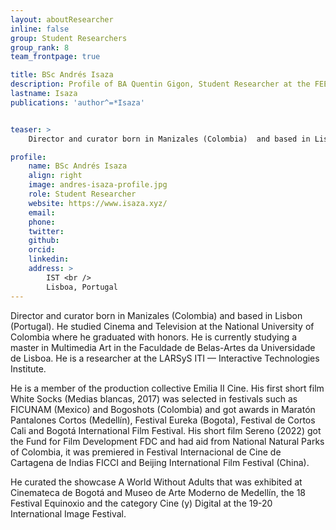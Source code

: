 ```yaml
---
layout: aboutResearcher
inline: false
group: Student Researchers
group_rank: 8
team_frontpage: true

title: BSc Andrés Isaza
description: Profile of BA Quentin Gigon, Student Researcher at the FEELab Group.
lastname: Isaza
publications: 'author^=*Isaza'


teaser: >
    Director and curator born in Manizales (Colombia)  and based in Lisbon (Portugal). He studied Cinema and Television at the National University of Colombia where he graduated with honors. He is currently studying a master in Multimedia Art in the Faculdade de Belas-Artes da Universidade de Lisboa. He is a researcher at the LARSyS ITI — Interactive Technologies Institute.

profile:
    name: BSc Andrés Isaza
    align: right
    image: andres-isaza-profile.jpg
    role: Student Researcher
    website: https://www.isaza.xyz/
    email:
    phone:
    twitter:
    github:
    orcid:
    linkedin:
    address: >
        IST <br />
        Lisboa, Portugal
---
```


Director and curator born in Manizales (Colombia)  and based in Lisbon (Portugal). He studied Cinema and Television at the National University of Colombia where he graduated with honors. He is currently studying a master in Multimedia Art in the Faculdade de Belas-Artes da Universidade de Lisboa. He is a researcher at the LARSyS ITI — Interactive Technologies Institute.

He is a member of the production collective Emilia II Cine. His first short film White Socks (Medias blancas, 2017) was selected in festivals such as FICUNAM (Mexico) and Bogoshots (Colombia) and got awards in Maratón Pantalones Cortos (Medellín), Festival Eureka (Bogota), Festival de Cortos Cali and Bogotá International Film Festival. His short film Sereno (2022) got the Fund for Film Development FDC and had aid from National Natural Parks of Colombia, it was premiered in Festival Internacional de Cine de Cartagena de Indias FICCI and Beijing International Film Festival (China).

He curated the showcase A World Without Adults that was exhibited at Cinemateca de Bogotá and Museo de Arte Moderno de Medellín, the 18 Festival Equinoxio and the category Cine (y) Digital at the 19-20 International Image Festival.
